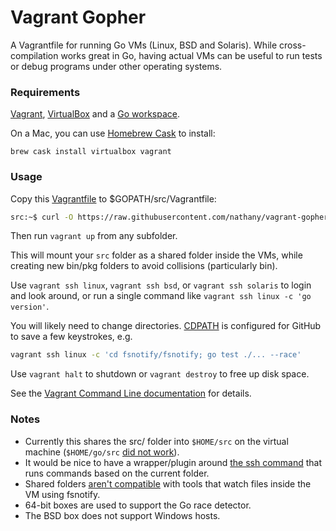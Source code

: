 # Vagrant Gopher

A Vagrantfile for running Go VMs (Linux, BSD and Solaris). While cross-compilation works great in Go, having actual VMs can be useful to run tests or debug programs under other operating systems.

### Requirements

[Vagrant][], [VirtualBox][] and a [Go workspace][workspace].

On a Mac, you can use [Homebrew Cask](https://caskroom.github.io/) to install:

```
brew cask install virtualbox vagrant
```

### Usage

Copy this [Vagrantfile][] to $GOPATH/src/Vagrantfile:

```bash
src:~$ curl -O https://raw.githubusercontent.com/nathany/vagrant-gopher/master/Vagrantfile
```

Then run `vagrant up` from any subfolder. 

This will mount your `src` folder as a shared folder inside the VMs, while creating new bin/pkg folders to avoid collisions (particularly bin).

Use `vagrant ssh linux`, `vagrant ssh bsd`, or `vagrant ssh solaris` to login and look around, or run a single command like `vagrant ssh linux -c 'go version'`. 

You will likely need to change directories. [CDPATH][] is configured for GitHub to save a few keystrokes, e.g. 

```bash
vagrant ssh linux -c 'cd fsnotify/fsnotify; go test ./... --race'
```

Use `vagrant halt` to shutdown or `vagrant destroy` to free up disk space.

See the [Vagrant Command Line documentation][cli] for details.

### Notes

* Currently this shares the src/ folder into `$HOME/src` on the virtual machine (`$HOME/go/src` [did not work](https://github.com/mitchellh/vagrant/issues/2257)).
* It would be nice to have a wrapper/plugin around [the ssh command](https://github.com/mitchellh/vagrant/tree/master/plugins/commands/ssh) that runs commands based on the current folder.
* Shared folders [aren't compatible](https://twitter.com/mitchellh/status/376408213203062784) with tools that watch files inside the VM using fsnotify.
* 64-bit boxes are used to support the Go race detector.
* The BSD box does not support Windows hosts.

[Vagrant]: https://www.vagrantup.com/
[VirtualBox]: https://www.virtualbox.org/
[cli]: https://docs.vagrantup.com/v2/cli/index.html
[workspace]: https://golang.org/doc/code.html
[Vagrantfile]: https://raw.github.com/nathany/vagrant-gopher/master/Vagrantfile
[CDPATH]: http://theunixtoolbox.com/cdpath/

